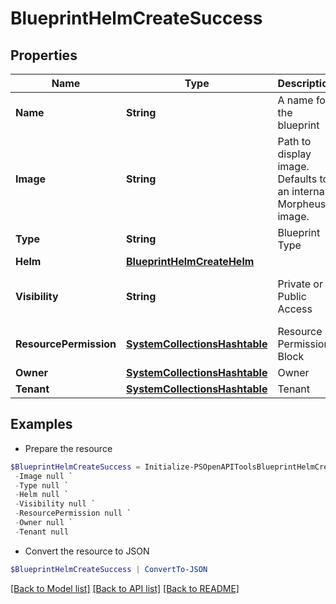 # BlueprintHelmCreateSuccess
## Properties

Name | Type | Description | Notes
------------ | ------------- | ------------- | -------------
**Name** | **String** | A name for the blueprint | [optional] 
**Image** | **String** | Path to display image. Defaults to an internal Morpheus image. | [optional] 
**Type** | **String** | Blueprint Type | [optional] 
**Helm** | [**BlueprintHelmCreateHelm**](BlueprintHelmCreateHelm.md) |  | [optional] 
**Visibility** | **String** | Private or Public Access | [optional] [default to "private"]
**ResourcePermission** | [**SystemCollectionsHashtable**](.md) | Resource Permission Block | [optional] 
**Owner** | [**SystemCollectionsHashtable**](.md) | Owner | [optional] 
**Tenant** | [**SystemCollectionsHashtable**](.md) | Tenant | [optional] 

## Examples

- Prepare the resource
```powershell
$BlueprintHelmCreateSuccess = Initialize-PSOpenAPIToolsBlueprintHelmCreateSuccess  -Name null `
 -Image null `
 -Type null `
 -Helm null `
 -Visibility null `
 -ResourcePermission null `
 -Owner null `
 -Tenant null
```

- Convert the resource to JSON
```powershell
$BlueprintHelmCreateSuccess | ConvertTo-JSON
```

[[Back to Model list]](../README.md#documentation-for-models) [[Back to API list]](../README.md#documentation-for-api-endpoints) [[Back to README]](../README.md)

